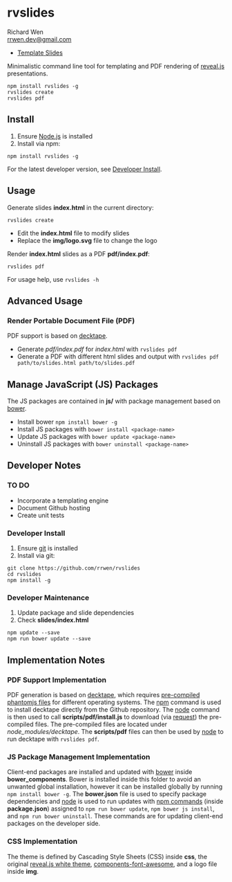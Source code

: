 # rvslides
Richard Wen  
rrwen.dev@gmail.com  
* [Template Slides](https://rrwen.github.io/rvslides/slides)

Minimalistic command line tool for templating and PDF rendering of [reveal.js](https://github.com/hakimel/reveal.js/) presentations.

```
npm install rvslides -g
rvslides create
rvslides pdf
```

## Install

1. Ensure [Node.js](https://nodejs.org) is installed
2. Install via npm:

```
npm install rvslides -g
```

For the latest developer version, see [Developer Install](#developer-install).

## Usage

Generate slides **index.html** in the current directory:

```
rvslides create
```

* Edit the **index.html** file to modify slides
* Replace the **img/logo.svg** file to change the logo

Render **index.html** slides as a PDF **pdf/index.pdf**:

```
rvslides pdf
```

For usage help, use `rvslides -h`

## Advanced Usage

### Render Portable Document File (PDF)

PDF support is based on [decktape](https://github.com/astefanutti/decktape).

* Generate *pdf/index.pdf* for *index.html* with `rvslides pdf`
* Generate a PDF with different html slides and output with `rvslides pdf path/to/slides.html path/to/slides.pdf`

## Manage JavaScript (JS) Packages

The JS packages are contained in **js/** with package management based on [bower](https://bower.io/).

* Install bower `npm install bower -g`
* Install JS packages with `bower install <package-name>`
* Update JS packages with `bower update <package-name>`
* Uninstall JS packages with `bower uninstall <package-name>`

## Developer Notes

### TO DO

* Incorporate a templating engine
* Document Github hosting
* Create unit tests

### Developer Install

1. Ensure [git](https://git-scm.com/) is installed
2. Install via git:

```
git clone https://github.com/rrwen/rvslides
cd rvslides
npm install -g
```

### Developer Maintenance

1. Update package and slide dependencies
2. Check **slides/index.html**

```
npm update --save
npm run bower update --save
```

## Implementation Notes

### PDF Support Implementation

PDF generation is based on [decktape](https://github.com/astefanutti/decktape), which requires [pre-compiled phantomjs files](https://github.com/astefanutti/decktape/releases) for different operating systems. The [npm](https://slides.npmjs.com/cli/npm) command is used to install decktape directly from the Github repository. The [node](https://nodejs.org/api/cli.html) command is then used to call **scripts/pdf/install.js** to download (via [request](https://www.npmjs.com/package/request)) the pre-compiled files. The pre-compiled files are located under *node_modules/decktape*. The **scripts/pdf** files can then be used by [node](https://nodejs.org/api/cli.html) to run decktape with `rvslides pdf`.

### JS Package Management Implementation

Client-end packages are installed and updated with [bower](https://bower.io/) inside **bower_components**. Bower is installed inside this folder to avoid an unwanted global installation, however it can be installed globally by running `npm install bower -g`. The **bower.json** file is used to specify package dependencies and [node](https://nodejs.org/api/cli.html) is used to run updates with [npm commands](https://slides.npmjs.com/misc/scripts#examples) (inside **package.json**) assigned to `npm run bower update`, `npm bower js install`, and `npm run bower uninstall`. These commands are for updating client-end packages on the developer side.

### CSS Implementation

The theme is defined by Cascading Style Sheets (CSS) inside **css**, the original [reveal.js white theme](https://github.com/hakimel/reveal.js/blob/master/css/theme/white.css), [components-font-awesome](https://github.com/components/font-awesome), and a logo file inside **img**.
